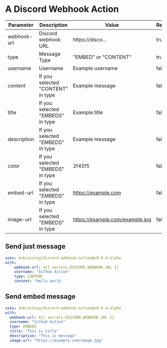 # A Discord Webhook Action

| Parameter   | Description                       | Value                           | Required |
| ----------- | --------------------------------- | ------------------------------- | -------- |
| webhook-url | Discord webhook URL               | https://disco...                | true     |
| type        | Message Type                      | "EMBED" or "CONTENT"            | true     |
| username    | Username                          | Example username                | false    |
| content     | If you selected "CONTENT" in type | Example message                 | false    |
| title       | If you selected "EMBEDS" in type  | Example title                   | false    |
| description | If you selected "EMBEDS" in type  | Example message                 | false    |
| color       | If you selected "EMBEDS" in type  | 2f45f5                          | false    |
| embed-url   | If you selected "EMBEDS" in type  | https://example.com             | false    |
| image-url   | If you selected "EMBEDS" in type  | https://example.com/example.jpg | false    |

## Send just message

```yml
uses: enbraining/discord-webhook-action@v0.0.4-alpha
with:
    webhook-url: ${{ secrets.DISCORD_WEBHOOK_URL }}
    username: "Github Action"
    type: CONTENT
    content: "Hello world
```

## Send embed message

```yml
uses: enbraining/discord-webhook-action@v0.0.4-alpha
with:
  webhook-url: ${{ secrets.DISCORD_WEBHOOK_URL }}
  username: "Github Action"
  type: EMBEDS
  title: "This is title"
  description: "This is message"
  image-url: "https://example.com/image.jpg"
```
